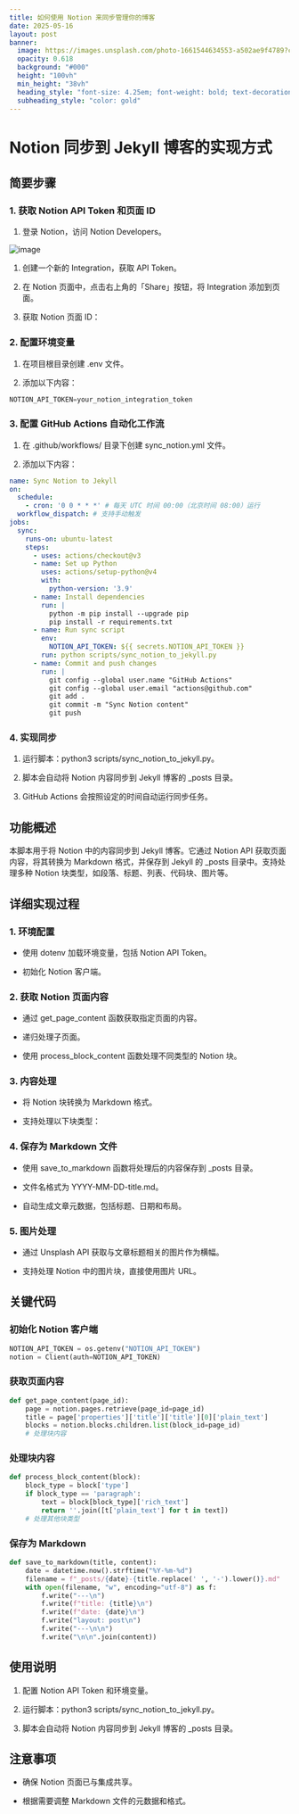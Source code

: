```yaml
---
title: 如何使用 Notion 来同步管理你的博客
date: 2025-05-16
layout: post
banner:
  image: https://images.unsplash.com/photo-1661544634553-a502ae9f4789?crop=entropy&cs=tinysrgb&fit=max&fm=jpg&ixid=M3w2OTIwMzJ8MHwxfHJhbmRvbXx8fHx8fHx8fDE3NDc0MjY5ODh8&ixlib=rb-4.1.0&q=80&w=1080
  opacity: 0.618
  background: "#000"
  height: "100vh"
  min_height: "38vh"
  heading_style: "font-size: 4.25em; font-weight: bold; text-decoration: underline"
  subheading_style: "color: gold"
---
```


# Notion 同步到 Jekyll 博客的实现方式

## 简要步骤

### 1. 获取 Notion API Token 和页面 ID

1. 登录 Notion，访问 Notion Developers。

![image](https://prod-files-secure.s3.us-west-2.amazonaws.com/a7a0cc5a-89b9-4cda-8686-1fba0ca52f40/d19c1afe-dea5-4312-9333-786b0ba83054/image.png?X-Amz-Algorithm=AWS4-HMAC-SHA256&X-Amz-Content-Sha256=UNSIGNED-PAYLOAD&X-Amz-Credential=ASIAZI2LB466XPSAOYQG%2F20250516%2Fus-west-2%2Fs3%2Faws4_request&X-Amz-Date=20250516T202308Z&X-Amz-Expires=3600&X-Amz-Security-Token=IQoJb3JpZ2luX2VjEJP%2F%2F%2F%2F%2F%2F%2F%2F%2F%2FwEaCXVzLXdlc3QtMiJGMEQCICKvxmjbCQ%2BQFx7fDb%2BIsbQj%2FjienfsYjXkgZe%2B6FAuwAiB6VdxiSBvU5hVxrIpCVGDCQIv7o1GtBxbRP9QEyv1sfyr%2FAwhMEAAaDDYzNzQyMzE4MzgwNSIMkGboYqXRxNMX3lnKKtwD3HMXNnjyhDDo7ExSP91DdXTmdRI4tz8D5pgyKRF%2Bcsfbgg0FBvjcy7Y5z0zDmoi1YRAkG9H%2FOBopjbRO0FJS%2Bu1ZqYkkEYbWaViArHOrXM4vQCnLp1E0KRy7UzpRom6sVgyFFZksrQk9WBAwPX3XwSbQ1VdLFR7NmqS3XzgIF1P1r70vX8n7iyC6z2fuk9dPH2ft1jCP9O5lu3bVdRtEd9Hiv1OtmDmM87iXCY%2FuII2c4105W7Gw%2BMSOum3%2BWhi4IWXpTULSqRcoONnuxNRg74ljZ%2Bh0LnhLk2mGo9tRL6JzPDASPhFFQ3kk8iKhMCn5QWFkq5feXV%2BKTJoGy1LNkFQGAT8wgIrF4WB8XH5cO8NLlt%2B9ABUzfoUb%2FjGfjOVX1MyCqamHp9C95Ek3Tlcov4RlV9vpCtxp7e07rW%2Bz5L%2FKT9ThrEtMumdU48N%2FQIefV4Ly07%2F3UzOl9Zhiv3WtoGelmkALBeyxZqpk63DmAmP42tTA4rh4hsZASvLrUpE2m2%2BWQLKeZBmcJdKGYslotPQcnIGvKDs6rX8Ehpg02GUSl%2By04%2FMigg3qR1M9PlgV5NEF1qXAabc%2FHxgSsKlwXpFTRkW3XjNNPO7EridTXLexEk3a2ZwKkbKmzoww9Y%2BewQY6pgEDs1uY9NvwZbL5AYW7fgBv75ozagg2wKyFwYRCz91GzCHPYEAI%2Bf%2F3BU2mCgMSjsG8hMID6%2F%2Bzkj%2Fz3wJ2P9%2BxbszLCm9VUWMByEaDnikDiXcS%2BFwNZ3L2CefYLm7aRYTsb8r3n1pkCUwCtzNHKKoHV9tW3TmLU1NLHO1j9L6eeMSt7UpR7FnMpLdm9tq1GjdGChHp7ez96FsC%2FQRIg29e1OwPJan%2F&X-Amz-Signature=32d9888207ba9b0858a60f157fba5b98eda17705a509ab99c8b48256c0da185e&X-Amz-SignedHeaders=host&x-id=GetObject)

1. 创建一个新的 Integration，获取 API Token。

1. 在 Notion 页面中，点击右上角的「Share」按钮，将 Integration 添加到页面。

1. 获取 Notion 页面 ID：


### 2. 配置环境变量

1. 在项目根目录创建 .env 文件。

1. 添加以下内容：

```javascript
NOTION_API_TOKEN=your_notion_integration_token
```

### 3. 配置 GitHub Actions 自动化工作流

1. 在 .github/workflows/ 目录下创建 sync_notion.yml 文件。

1. 添加以下内容：

```yaml
name: Sync Notion to Jekyll
on:
  schedule:
    - cron: '0 0 * * *' # 每天 UTC 时间 00:00（北京时间 08:00）运行
  workflow_dispatch: # 支持手动触发
jobs:
  sync:
    runs-on: ubuntu-latest
    steps:
      - uses: actions/checkout@v3
      - name: Set up Python
        uses: actions/setup-python@v4
        with:
          python-version: '3.9'
      - name: Install dependencies
        run: |
          python -m pip install --upgrade pip
          pip install -r requirements.txt
      - name: Run sync script
        env:
          NOTION_API_TOKEN: ${{ secrets.NOTION_API_TOKEN }}
        run: python scripts/sync_notion_to_jekyll.py
      - name: Commit and push changes
        run: |
          git config --global user.name "GitHub Actions"
          git config --global user.email "actions@github.com"
          git add .
          git commit -m "Sync Notion content"
          git push
```

### 4. 实现同步

1. 运行脚本：python3 scripts/sync_notion_to_jekyll.py。

1. 脚本会自动将 Notion 内容同步到 Jekyll 博客的 _posts 目录。

1. GitHub Actions 会按照设定的时间自动运行同步任务。

## 功能概述

本脚本用于将 Notion 中的内容同步到 Jekyll 博客。它通过 Notion API 获取页面内容，将其转换为 Markdown 格式，并保存到 Jekyll 的 _posts 目录中。支持处理多种 Notion 块类型，如段落、标题、列表、代码块、图片等。

## 详细实现过程

### 1. 环境配置

- 使用 dotenv 加载环境变量，包括 Notion API Token。

- 初始化 Notion 客户端。

### 2. 获取 Notion 页面内容

- 通过 get_page_content 函数获取指定页面的内容。

- 递归处理子页面。

- 使用 process_block_content 函数处理不同类型的 Notion 块。

### 3. 内容处理

- 将 Notion 块转换为 Markdown 格式。

- 支持处理以下块类型：


### 4. 保存为 Markdown 文件

- 使用 save_to_markdown 函数将处理后的内容保存到 _posts 目录。

- 文件名格式为 YYYY-MM-DD-title.md。

- 自动生成文章元数据，包括标题、日期和布局。

### 5. 图片处理

- 通过 Unsplash API 获取与文章标题相关的图片作为横幅。

- 支持处理 Notion 中的图片块，直接使用图片 URL。

## 关键代码

### 初始化 Notion 客户端

```python
NOTION_API_TOKEN = os.getenv("NOTION_API_TOKEN")
notion = Client(auth=NOTION_API_TOKEN)
```

### 获取页面内容

```python
def get_page_content(page_id):
    page = notion.pages.retrieve(page_id=page_id)
    title = page['properties']['title']['title'][0]['plain_text']
    blocks = notion.blocks.children.list(block_id=page_id)
    # 处理块内容
```

### 处理块内容

```python
def process_block_content(block):
    block_type = block['type']
    if block_type == 'paragraph':
        text = block[block_type]['rich_text']
        return ''.join([t['plain_text'] for t in text])
    # 处理其他块类型
```

### 保存为 Markdown

```python
def save_to_markdown(title, content):
    date = datetime.now().strftime("%Y-%m-%d")
    filename = f"_posts/{date}-{title.replace(' ', '-').lower()}.md"
    with open(filename, "w", encoding="utf-8") as f:
        f.write("---\n")
        f.write(f"title: {title}\n")
        f.write(f"date: {date}\n")
        f.write("layout: post\n")
        f.write("---\n\n")
        f.write("\n\n".join(content))
```

## 使用说明

1. 配置 Notion API Token 和环境变量。

1. 运行脚本：python3 scripts/sync_notion_to_jekyll.py。

1. 脚本会自动将 Notion 内容同步到 Jekyll 博客的 _posts 目录。

## 注意事项

- 确保 Notion 页面已与集成共享。

- 根据需要调整 Markdown 文件的元数据和格式。